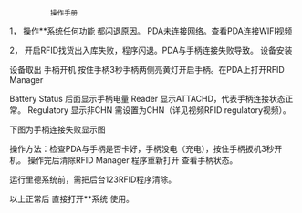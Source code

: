               操作手册
1，	操作**系统任何功能 都闪退原因。
PDA未连接网络。查看PDA连接WIFI视频

2，	开启RFID找货出入库失败，程序闪退。PDA与手柄连接失败导致。
设备安装

设备取出
手柄开机
按住手柄3秒手柄两侧亮黄灯开启手柄。在PDA上打开RFID Manager

Battery Status  后面显示手柄电量  Reader 显示ATTACHD，代表手柄连接状态正常。
Regulatory 显示非CHN  需设置为CHN（详见视频RFID regulatory视频）。

下图为手柄连接失败显示图

操作方法：检查PDA与手柄是否卡好，手柄没电（充电），按住手柄扳机3秒开机。
操作完后清除RFID Manager 程序重新打开 查看手柄状态。

运行里德系统前，需把后台123RFID程序清除。

以上正常后 直接打开**系统 使用。
